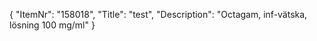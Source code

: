 {
  "ItemNr": "158018",
  "Title": "test",
  "Description": "Octagam, inf-vätska, lösning 100 mg/ml"
}